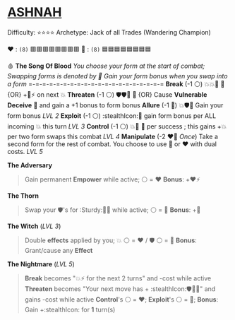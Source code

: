 # [__ASHNAH__](<https://www.youtube.com/watch?v=ULbzWE_tC5M>)
Difficulty: ⭐⭐⭐⭐
Archetype: Jack of all Trades (Wandering Champion)

❤️ : `(8)` 🟥🟥🟥🟥🟥🟥🟥🟥
🔷 : `(8)` 🟦🟦🟦🟦🟦🟦🟦🟦

🩸 **__The Song Of Blood__**
*You choose your form at the start of combat; Swapping forms is denoted by 🔄*
*Gain your form bonus when you swap into a form*
=-=-=-=-=-=-=-=-=-=-=-=-=-=-=-=-=-=-=-=
**Break** (-1 ⚪) 💥💥🔀 🔄 {OR} +🚫⚡ on next 💥
**Threaten** (-1 ⚪) 🛡️🛡️🔀 🔄 {OR} Cause __Vulnerable__
**Deceive** 🔄 and gain a +1 bonus to form bonus
**Allure** (-1 🔷) 💥🛡️🔀 Gain your form bonus *LVL 2*
**Exploit** (-1 ⚪) :stealthIcon:🔀 gain form bonus per ALL incoming 💥 this turn *LVL 3*
**Control** (-1 ⚪) 💥🔀 🔄 per success ; this gains +💥 per two form swaps this combat *LVL 4*
**Manipulate** (-2 ❤️🔷 *Once*) Take a second form for the rest of combat. You choose to use 🔷 or ❤️ with dual costs. *LVL 5*

**__The Adversary__**
> Gain permanent __Empower__ while active; ⚪ = ❤️
> **Bonus**: +❤️⚡

**__The Thorn__**
> Swap your 🛡️'s for :Sturdy:🔀💥 while active; ⚪ = 🔷
> **Bonus**: +🔷

**__The Witch__** (*LVL 3*)
> Double __effects__ applied by you; 💥 ⚪ = ❤️ / 🛡️ ⚪ = 🔷
> **Bonus**: Grant/cause any __Effect__

**__The Nightmare__** (*LVL 5*)
> **Break** becomes "💥⚡ for the next 2 turns" and -cost while active
> **Threaten** becomes "Your next move has + :stealthIcon:🛡️🔀💥" and gains -cost while active
> **Control**'s ⚪ = ❤️; **Exploit**'s ⚪ = 🔷; **Bonus**: Gain +:stealthIcon: for __1__ turn(s)